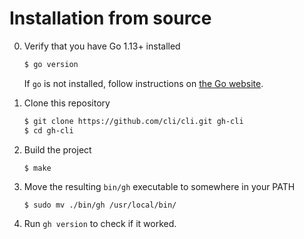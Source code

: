 # Installation from source

0. Verify that you have Go 1.13+ installed

   ```sh
   $ go version
   ```

   If `go` is not installed, follow instructions on [the Go website](https://golang.org/doc/install).

1. Clone this repository

   ```sh
   $ git clone https://github.com/cli/cli.git gh-cli
   $ cd gh-cli
   ```

2. Build the project

   ```
   $ make
   ```

3. Move the resulting `bin/gh` executable to somewhere in your PATH

   ```sh
   $ sudo mv ./bin/gh /usr/local/bin/
   ```

4. Run `gh version` to check if it worked.
